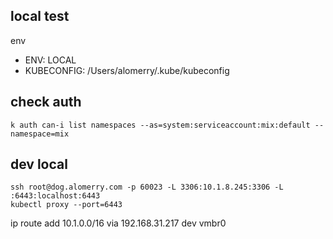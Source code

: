 ## local test

env

- ENV: LOCAL
- KUBECONFIG: /Users/alomerry/.kube/kubeconfig

## check auth

`k auth can-i list namespaces --as=system:serviceaccount:mix:default --namespace=mix`

## dev local

```shell
ssh root@dog.alomerry.com -p 60023 -L 3306:10.1.8.245:3306 -L :6443:localhost:6443
kubectl proxy --port=6443
```

ip route add 10.1.0.0/16 via 192.168.31.217 dev vmbr0
